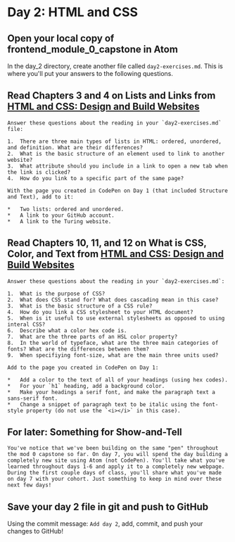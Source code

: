 # Day 2: HTML and CSS

## Open your local copy of frontend_module_0_capstone in Atom

  In the day_2 directory, create another file called `day2-exercises.md`. This is where you'll put your answers to the following questions.

## Read Chapters 3 and 4 on Lists and Links from [HTML and CSS: Design and Build Websites](http://www.amazon.com/HTML-CSS-Design-Build-Websites/dp/1118008189/ref=sr_1_3?ie=UTF8&qid=1459879147&sr=8-3&keywords=duckett)

    Answer these questions about the reading in your `day2-exercises.md` file:

    1.  There are three main types of lists in HTML: ordered, unordered, and definition. What are their differences?
    2.  What is the basic structure of an element used to link to another website?
    3.  What attribute should you include in a link to open a new tab when the link is clicked?
    4.  How do you link to a specific part of the same page?

    With the page you created in CodePen on Day 1 (that included Structure and Text), add to it:

    *   Two lists: ordered and unordered.
    *   A link to your GitHub account.
    *   A link to the Turing website.

## Read Chapters 10, 11, and 12 on What is CSS, Color, and Text from [HTML and CSS: Design and Build Websites](http://www.amazon.com/HTML-CSS-Design-Build-Websites/dp/1118008189/ref=sr_1_3?ie=UTF8&qid=1459879147&sr=8-3&keywords=duckett)

    Answer these questions about the reading in your `day2-exercises.md`:

    1.  What is the purpose of CSS?
    2.  What does CSS stand for? What does cascading mean in this case?
    3.  What is the basic structure of a CSS rule?
    4.  How do you link a CSS stylesheet to your HTML document?
    5.  When is it useful to use external stylesheets as opposed to using interal CSS?
    6.  Describe what a color hex code is.
    7.  What are the three parts of an HSL color property?
    8.  In the world of typeface, what are the three main categories of fonts? What are the differences between them?
    9.  When specifiying font-size, what are the main three units used?

    Add to the page you created in CodePen on Day 1:

    *   Add a color to the text of all of your headings (using hex codes).
    *   For your `h1` heading, add a background color.
    *   Make your headings a serif font, and make the paragraph text a sans-serif font.
    *   Change a snippet of paragraph text to be italic using the font-style property (do not use the `<i></i>` in this case).

## For later: Something for Show-and-Tell

    You've notice that we've been building on the same "pen" throughout the mod 0 capstone so far. On day 7, you will spend the day building a completely new site using Atom (not CodePen). You'll take what you've learned throughout days 1-6 and apply it to a completely new webpage. During the first couple days of class, you'll share what you've made on day 7 with your cohort. Just something to keep in mind over these next few days!

## Save your day 2 file in git and push to GitHub

Using the commit message: `Add day 2`, add, commit, and push your changes to GitHub!
